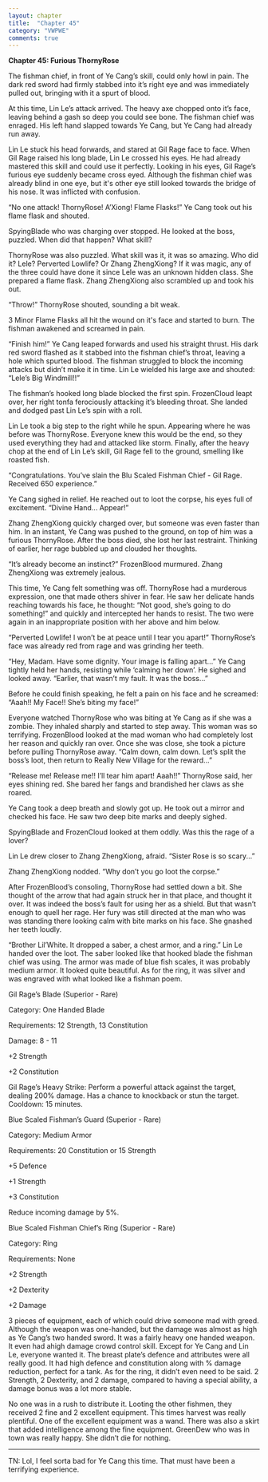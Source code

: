 ```yaml
---
layout: chapter
title:  "Chapter 45"
category: "VWPWE"
comments: true
---
```


**Chapter 45: Furious ThornyRose**
 
The fishman chief, in front of Ye Cang’s skill, could only howl in pain. The dark red sword had firmly stabbed into it’s right eye and was immediately pulled out, bringing with it a spurt of blood.
 
At this time, Lin Le’s attack arrived. The heavy axe chopped onto it’s face, leaving behind a gash so deep you could see bone. The fishman chief was enraged. His left hand slapped towards Ye Cang, but Ye Cang had already run away.
 
Lin Le stuck his head forwards, and stared at Gil Rage face to face. When Gil Rage raised his long blade, Lin Le crossed his eyes. He had already mastered this skill and could use it perfectly. Looking in his eyes, Gil Rage’s furious eye suddenly became cross eyed. Although the fishman chief was already blind in one eye, but it's other eye still looked towards the bridge of his nose. It was inflicted with confusion.
 
“No one attack! ThornyRose! A’Xiong! Flame Flasks!” Ye Cang took out his flame flask and shouted.

SpyingBlade who was charging over stopped. He looked at the boss, puzzled. When did that happen? What skill?
 
ThornyRose was also puzzled. What skill was it, it was so amazing. Who did it? Lele? Perverted Lowlife? Or Zhang ZhengXiong? If it was magic, any of the three could have done it since Lele was an unknown hidden class. She prepared a flame flask. Zhang ZhengXiong also scrambled up and took his out.
 
“Throw!” ThornyRose shouted, sounding a bit weak.
 
3 Minor Flame Flasks all hit the wound on it's face and started to burn. The fishman awakened and screamed in pain.
 
“Finish him!” Ye Cang leaped forwards and used his straight thrust. His dark red sword flashed as it stabbed into the fishman chief’s throat, leaving a hole which spurted blood. The fishman struggled to block the incoming attacks but didn’t make it in time. Lin Le wielded his large axe and shouted: “Lele’s Big Windmill!!” 
 
The fishman’s hooked long blade blocked the first spin. FrozenCloud leapt over, her right tonfa ferociously attacking it’s bleeding throat. She landed and dodged past Lin Le’s spin with a roll.
 
Lin Le took a big step to the right while he spun. Appearing where he was before was ThornyRose. Everyone knew this would be the end, so they used everything they had and attacked like storm. Finally, after the heavy chop at the end of Lin Le’s skill, Gil Rage fell to the ground, smelling like roasted fish.
 
“Congratulations. You’ve slain the Blu Scaled Fishman Chief - Gil Rage. Received 650 experience.”
 
Ye Cang sighed in relief. He reached out to loot the corpse, his eyes full of excitement. “Divine Hand... Appear!” 
 
Zhang ZhengXiong quickly charged over, but someone was even faster than him. In an instant, Ye Cang was pushed to the ground, on top of him was a furious ThornyRose. After the boss died, she lost her last restraint. Thinking of earlier, her rage bubbled up and clouded her thoughts.
 
“It’s already become an instinct?” FrozenBlood murmured. Zhang ZhengXiong was extremely jealous.
 
This time, Ye Cang felt something was off. ThornyRose had a murderous expression, one that made others shiver in fear. He saw her delicate hands reaching towards his face, he thought: “Not good, she’s going to do something!” and quickly and intercepted her hands to resist. The two were again in an inappropriate position with her above and him below.
 
“Perverted Lowlife! I won’t be at peace until I tear you apart!” ThornyRose’s face was already red from rage and was grinding her teeth.
 
“Hey, Madam. Have some dignity. Your image is falling apart...” Ye Cang tightly held her hands, resisting while ‘calming her down’. He sighed and looked away. “Earlier, that wasn’t my fault. It was the boss...”
 
Before he could finish speaking, he felt a pain on his face and he screamed: “Aaah!! My Face!! She’s biting my face!”
 
Everyone watched ThornyRose who was biting at Ye Cang as if she was a zombie. They inhaled sharply and started to step away. This woman was so terrifying. FrozenBlood looked at the mad woman who had completely lost her reason and quickly ran over. Once she was close, she took a picture before pulling ThornyRose away. “Calm down, calm down. Let’s split the boss’s loot, then return to Really New Village for the reward...”
 
“Release me! Release me!! I’ll tear him apart! Aaah!!” ThornyRose said, her eyes shining red. She bared her fangs and brandished her claws as she roared. 
 
Ye Cang took a deep breath and slowly got up. He took out a mirror and checked his face. He saw two deep bite marks and deeply sighed. 
 
SpyingBlade and FrozenCloud looked at them oddly. Was this the rage of a lover?
 
Lin Le drew closer to Zhang ZhengXiong, afraid. “Sister Rose is so scary...”
 
Zhang ZhengXiong nodded. “Why don’t you go loot the corpse.”
 
After FrozenBlood’s consoling, ThornyRose had settled down a bit. She thought of the arrow that had again struck her in that place, and thought it over. It was indeed the boss’s fault for using her as a shield. But that wasn’t enough to quell her rage. Her fury was still directed at the man who was was standing there looking calm with bite marks on his face. She gnashed her teeth loudly.
 
“Brother Lil’White. It dropped a saber, a chest armor, and a ring.” Lin Le handed over the loot. The saber looked like that hooked blade the fishman chief was using. The armor was made of blue fish scales, it was probably medium armor. It looked quite beautiful. As for the ring, it was silver and was engraved with what looked like a fishman poem.
 
Gil Rage’s Blade (Superior - Rare)
 
Category: One Handed Blade
 
Requirements: 12 Strength, 13 Constitution
 
Damage: 8 - 11
 
+2 Strength
 
+2 Constitution
 
Gil Rage’s Heavy Strike: Perform a powerful attack against the target, dealing 200% damage. Has a chance to knockback or stun the target. Cooldown: 15 minutes.
 
Blue Scaled Fishman’s Guard (Superior - Rare)
 
Category: Medium Armor
 
Requirements: 20 Constitution or 15 Strength
 
+5 Defence
 
+1 Strength
 
+3 Constitution
 
Reduce incoming damage by 5%.
 
Blue Scaled Fishman Chief’s Ring (Superior - Rare)
 
Category: Ring
 
Requirements: None
 
+2 Strength
 
+2 Dexterity
 
+2 Damage
 
3 pieces of equipment, each of which could drive someone mad with greed. Although the weapon was one-handed, but the damage was almost as high as Ye Cang’s two handed sword. It was a fairly heavy one handed weapon. It even had ahigh damage crowd control skill. Except for Ye Cang and Lin Le, everyone wanted it. The breast plate’s defence and attributes were all really good. It had high defence and constitution along with % damage reduction, perfect for a tank. As for the ring, it didn’t even need to be said. 2 Strength, 2 Dexterity, and 2 damage, compared to having a special ability, a damage bonus was a lot more stable.
 
No one was in a rush to distribute it. Looting the other fishmen, they received 2 fine and 2 excellent equipment. This times harvest was really plentiful. One of the excellent equipment was a wand. There was also a skirt that added intelligence among the fine equipment. GreenDew who was in town was really happy. She didn’t die for nothing.

---

TN: Lol, I feel sorta bad for Ye Cang this time. That must have been a terrifying experience.